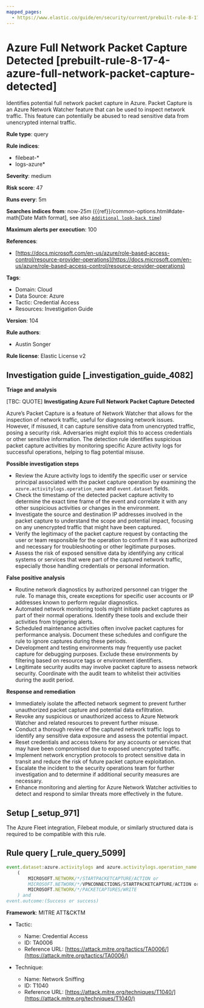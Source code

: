 ```yaml
---
mapped_pages:
  - https://www.elastic.co/guide/en/security/current/prebuilt-rule-8-17-4-azure-full-network-packet-capture-detected.html
---
```


# Azure Full Network Packet Capture Detected [prebuilt-rule-8-17-4-azure-full-network-packet-capture-detected]

Identifies potential full network packet capture in Azure. Packet Capture is an Azure Network Watcher feature that can be used to inspect network traffic. This feature can potentially be abused to read sensitive data from unencrypted internal traffic.

**Rule type**: query

**Rule indices**:

* filebeat-*
* logs-azure*

**Severity**: medium

**Risk score**: 47

**Runs every**: 5m

**Searches indices from**: now-25m ({{ref}}/common-options.html#date-math[Date Math format], see also [`Additional look-back time`](docs-content://solutions/security/detect-and-alert/create-detection-rule.md#rule-schedule))

**Maximum alerts per execution**: 100

**References**:

* [https://docs.microsoft.com/en-us/azure/role-based-access-control/resource-provider-operations](https://docs.microsoft.com/en-us/azure/role-based-access-control/resource-provider-operations)

**Tags**:

* Domain: Cloud
* Data Source: Azure
* Tactic: Credential Access
* Resources: Investigation Guide

**Version**: 104

**Rule authors**:

* Austin Songer

**Rule license**: Elastic License v2

## Investigation guide [_investigation_guide_4082]

**Triage and analysis**

[TBC: QUOTE]
**Investigating Azure Full Network Packet Capture Detected**

Azure’s Packet Capture is a feature of Network Watcher that allows for the inspection of network traffic, useful for diagnosing network issues. However, if misused, it can capture sensitive data from unencrypted traffic, posing a security risk. Adversaries might exploit this to access credentials or other sensitive information. The detection rule identifies suspicious packet capture activities by monitoring specific Azure activity logs for successful operations, helping to flag potential misuse.

**Possible investigation steps**

* Review the Azure activity logs to identify the specific user or service principal associated with the packet capture operation by examining the `azure.activitylogs.operation_name` and `event.dataset` fields.
* Check the timestamp of the detected packet capture activity to determine the exact time frame of the event and correlate it with any other suspicious activities or changes in the environment.
* Investigate the source and destination IP addresses involved in the packet capture to understand the scope and potential impact, focusing on any unencrypted traffic that might have been captured.
* Verify the legitimacy of the packet capture request by contacting the user or team responsible for the operation to confirm if it was authorized and necessary for troubleshooting or other legitimate purposes.
* Assess the risk of exposed sensitive data by identifying any critical systems or services that were part of the captured network traffic, especially those handling credentials or personal information.

**False positive analysis**

* Routine network diagnostics by authorized personnel can trigger the rule. To manage this, create exceptions for specific user accounts or IP addresses known to perform regular diagnostics.
* Automated network monitoring tools might initiate packet captures as part of their normal operations. Identify these tools and exclude their activities from triggering alerts.
* Scheduled maintenance activities often involve packet captures for performance analysis. Document these schedules and configure the rule to ignore captures during these periods.
* Development and testing environments may frequently use packet capture for debugging purposes. Exclude these environments by filtering based on resource tags or environment identifiers.
* Legitimate security audits may involve packet capture to assess network security. Coordinate with the audit team to whitelist their activities during the audit period.

**Response and remediation**

* Immediately isolate the affected network segment to prevent further unauthorized packet capture and potential data exfiltration.
* Revoke any suspicious or unauthorized access to Azure Network Watcher and related resources to prevent further misuse.
* Conduct a thorough review of the captured network traffic logs to identify any sensitive data exposure and assess the potential impact.
* Reset credentials and access tokens for any accounts or services that may have been compromised due to exposed unencrypted traffic.
* Implement network encryption protocols to protect sensitive data in transit and reduce the risk of future packet capture exploitation.
* Escalate the incident to the security operations team for further investigation and to determine if additional security measures are necessary.
* Enhance monitoring and alerting for Azure Network Watcher activities to detect and respond to similar threats more effectively in the future.


## Setup [_setup_971]

The Azure Fleet integration, Filebeat module, or similarly structured data is required to be compatible with this rule.


## Rule query [_rule_query_5099]

```js
event.dataset:azure.activitylogs and azure.activitylogs.operation_name:
    (
        MICROSOFT.NETWORK/*/STARTPACKETCAPTURE/ACTION or
        MICROSOFT.NETWORK/*/VPNCONNECTIONS/STARTPACKETCAPTURE/ACTION or
        MICROSOFT.NETWORK/*/PACKETCAPTURES/WRITE
    ) and
event.outcome:(Success or success)
```

**Framework**: MITRE ATT&CKTM

* Tactic:

    * Name: Credential Access
    * ID: TA0006
    * Reference URL: [https://attack.mitre.org/tactics/TA0006/](https://attack.mitre.org/tactics/TA0006/)

* Technique:

    * Name: Network Sniffing
    * ID: T1040
    * Reference URL: [https://attack.mitre.org/techniques/T1040/](https://attack.mitre.org/techniques/T1040/)



